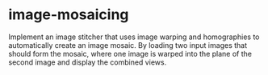 # image-mosaicing
Implement an image stitcher that uses image warping and homographies to automatically create an image mosaic. By loading two input images that should form the mosaic, where one image is warped into the plane of the second image and display the combined views.
